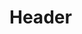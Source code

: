 <!-- TITLE: Evidence Based Topical Reviews -->
<!-- SUBTITLE: A quick summary of Evidence Based Topical Reviews -->

# Header